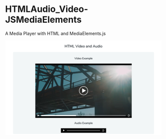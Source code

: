 # HTMLAudio_Video-JSMediaElements
A Media Player with HTML and MediaElements.js


![](/Preview.png)
